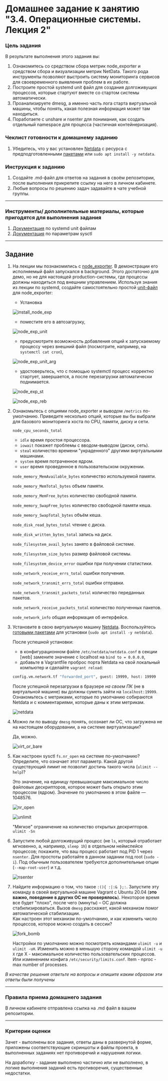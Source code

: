 # Домашнее задание к занятию "3.4. Операционные системы. Лекция 2"

### Цель задания

В результате выполнения этого задания вы:
1. Ознакомитесь со средством сбора метрик node_exporter и средством сбора и визуализации метрик NetData. Такого рода инструменты позволяют выстроить систему мониторинга сервисов для своевременного выявления проблем в их работе.
2. Построите простой systemd unit файл для создания долгоживущих процессов, которые стартуют вместе со стартом системы автоматически.
3. Проанализируете dmesg, а именно часть лога старта виртуальной машины, чтобы понять, какая полезная информация может там находиться.
4. Поработаете с unshare и nsenter для понимания, как создать отдельный namespace для процесса (частичная контейнеризация).

### Чеклист готовности к домашнему заданию

1. Убедитесь, что у вас установлен [Netdata](https://github.com/netdata/netdata) c ресурса с предподготовленными [пакетами](https://packagecloud.io/netdata/netdata/install) или `sudo apt install -y netdata`.


### Инструкция к заданию

1. Создайте .md-файл для ответов на задания в своём репозитории, после выполнения прикрепите ссылку на него в личном кабинете.
2. Любые вопросы по решению задач задавайте в чате учебной группы.

------

### Инструменты/ дополнительные материалы, которые пригодятся для выполнения задания

1. [Документация](https://www.freedesktop.org/software/systemd/man/systemd.service.html) по systemd unit файлам
2. [Документация](https://www.kernel.org/doc/Documentation/sysctl/) по параметрам sysctl

------

## Задание

1. На лекции мы познакомились с [node_exporter](https://github.com/prometheus/node_exporter/releases). В демонстрации его исполняемый файл запускался в background. Этого достаточно для демо, но не для настоящей production-системы, где процессы должны находиться под внешним управлением. Используя знания из лекции по systemd, создайте самостоятельно простой [unit-файл](https://www.freedesktop.org/software/systemd/man/systemd.service.html) для node_exporter:
    * Установка
   
    ![install_node_exp](img/install_node_exp.png)
   
    * поместите его в автозагрузку,
   
     ![node_exp_unit](img/node_exp_unit.png)
    * предусмотрите возможность добавления опций к запускаемому процессу через внешний файл (посмотрите, например, на `systemctl cat cron`),
   
    ![node_exp_unit_arg](img/node_exp_unit_arg.png)
    
    * удостоверьтесь, что с помощью systemctl процесс корректно стартует, завершается, а после перезагрузки автоматически поднимается.
     
     ![node_exp_st](img/node_exp_st.png)
    
     ![node_exp_reb](img/node_exp_reb.png)
1. Ознакомьтесь с опциями node_exporter и выводом `/metrics` по-умолчанию. Приведите несколько опций, которые вы бы выбрали для базового мониторинга хоста по CPU, памяти, диску и сети.
   
   `node_cpu_seconds_total` 
   * `idle` время простоя процессора.
   * `iowait` покажет проблемы с вводом-выводом (диски, сеть).
   * `steal` количество времени "украденного" другими виртуальными машинами.
   * `system` время потраченное ядром.
   * `user` время проведенное в пользовательском окружении.
   
   `node_memory_MemAvailable_bytes` количество используемой памяти.

   `node_memory_MemTotal_bytes` объем памяти.

   `node_memory_MemFree_bytes` количество свободной памяти.
    
   `node_memory_SwapFree_bytes` количество свободной памяти кеша.

   `node_memory_SwapTotal_bytes` объём кеша.

   `node_disk_read_bytes_total` чтение с диска.

   `node_disk_written_bytes_total` запись на диск.

   `node_filesystem_avail_bytes` занято в файловой системе.

   `node_filesystem_size_bytes` размер файловой системы.

   `node_filesystem_device_error` ошибки при получении статистики.

   `node_network_receive_errs_total` ошибки получения.

   `node_network_transmit_errs_total` ошибки отправки.

   `node_network_transmit_packets_total` количество переданных пакетов.

   `node_network_receive_packets_total`  количество полученных пакетов.
   
   `node_network_info` общая информация об интерфейсе.

1. Установите в свою виртуальную машину [Netdata](https://github.com/netdata/netdata). Воспользуйтесь [готовыми пакетами](https://packagecloud.io/netdata/netdata/install) для установки (`sudo apt install -y netdata`). 
   
   После успешной установки:
    * в конфигурационном файле `/etc/netdata/netdata.conf` в секции [web] замените значение с localhost на `bind to = 0.0.0.0`,
    * добавьте в Vagrantfile проброс порта Netdata на свой локальный компьютер и сделайте `vagrant reload`:

    ```bash
    config.vm.network.tf "forwarded_port", guest: 19999, host: 19999
    ```

    После успешной перезагрузки в браузере *на своем ПК* (не в виртуальной машине) вы должны суметь зайти на `localhost:19999`. Ознакомьтесь с метриками, которые по умолчанию собираются Netdata и с комментариями, которые даны к этим метрикам.
    
   ![netdata](img/netdata.png)

1. Можно ли по выводу `dmesg` понять, осознает ли ОС, что загружена не на настоящем оборудовании, а на системе виртуализации?
   
   Да, можно.
   
   ![virt_or_bare](img/virt_or_bare.png)
   
1. Как настроен sysctl `fs.nr_open` на системе по-умолчанию? Определите, что означает этот параметр. Какой другой существующий лимит не позволит достичь такого числа (`ulimit --help`)?

   Это значение, на единицу превышающее максимальное число файловых дескрипторов, которое может быть открыто этим процессом (ядром).
   Значение по умолчанию в этом файле — 1048576.
   
   ![nr_open](img/nr_open.png)
   
   ![unlimit](img/unlimit.png) 
   
   "Мягкое" ограничение на количество открытых дескрипторов. `ulimit -Sn`  
1. Запустите любой долгоживущий процесс (не `ls`, который отработает мгновенно, а, например, `sleep 1h`) в отдельном неймспейсе процессов; покажите, что ваш процесс работает под PID 1 через `nsenter`. Для простоты работайте в данном задании под root (`sudo -i`). Под обычным пользователем требуются дополнительные опции (`--map-root-user`) и т.д.
   
   ![nsenter](img/nsenter.png)

1. Найдите информацию о том, что такое `:(){ :|:& };:`. Запустите эту команду в своей виртуальной машине Vagrant с Ubuntu 20.04 (**это важно, поведение в других ОС не проверялось**). Некоторое время все будет "плохо", после чего (минуты) – ОС должна стабилизироваться. Вызов `dmesg` расскажет, какой механизм помог автоматической стабилизации.  
Как настроен этот механизм по-умолчанию, и как изменить число процессов, которое можно создать в сессии?
   
   ![fork_bomb](img/fork_bomb.png)
   
   Настройки по умолчанию можно посмотреть командами `ulimit -u` и `ulimit -uH`.
   Изменить можно в меньшую сторону командой `ulimit -u X` где X - максимальное количество пользовательских процессов.
   Или изменением конфига `/etc/security/limits.conf`. Item - nproc - max number of processes.


*В качестве решения ответьте на вопросы и опишите каким образом эти ответы были получены*

----

### Правила приема домашнего задания

В личном кабинете отправлена ссылка на .md файл в вашем репозитории.

-----

### Критерии оценки

Зачет - выполнены все задания, ответы даны в развернутой форме, приложены соответствующие скриншоты и файлы проекта, в выполненных заданиях нет противоречий и нарушения логики.

На доработку - задание выполнено частично или не выполнено, в логике выполнения заданий есть противоречия, существенные недостатки. 
 

